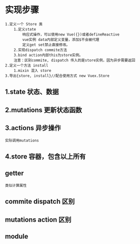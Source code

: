 # 实现步骤

    1.定义一个 Store 类
        1.定义state
            响应式操作，可以使用new Vue({})或者defineReactive
            vue实例 data内部定义变量，添加$不会被代理
            定义get set禁止直接修改。
        2.实现dispatch commite方法
        3.bind action内部this为store实例。
        注意：区别commite, dispatch 传入的是store实例，因为异步需要返回
    2.定义一个方法 install
        1.mixin 混入 store
    3.导出{store, install}//配合使用方式 new Vuex.Store

## 1.state 状态、数据

## 2.mutations 更新状态函数

## 3.actions 异步操作

    实际调用mutations

## 4.store 容器，包含以上所有

## getter

    类似计算属性

## commite dispatch 区别

## mutations action 区别

## module
